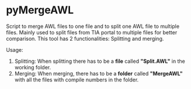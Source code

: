 # pyMergeAWL

Script to merge AWL files to one file and to split one AWL file to multiple files. 
Mainly used to split files from TIA portal to multiple files for better comparison. 
This tool has 2 functionalities: Splitting and merging.

Usage:
1. Splitting: When splitting there has to be a <b>file</b> called <b>"Split.AWL"</b> in the working folder. 
2. Merging: When merging, there has to be a <b>folder</b> called <b>"MergeAWL"</b> with all the files with compile numbers in the folder.

